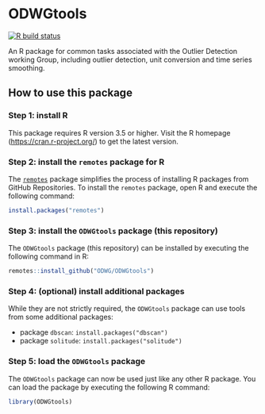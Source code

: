 # ODWGtools

<!-- badges: start -->
[![R build status](https://github.com/ODWG/ODWGtools/workflows/R-CMD-check/badge.svg)](https://github.com/ODWG/ODWGtools/actions)
<!-- badges: end -->

An R package for common tasks associated with the
Outlier Detection working Group, including outlier detection,
unit conversion and time series smoothing.

## How to use this package

### Step 1: install R

This package requires R version 3.5 or higher. Visit the 
R homepage (https://cran.r-project.org/) to get the latest
version.

### Step 2: install the `remotes` package for R

The [`remotes`](https://cran.r-project.org/package=remotes) 
package simplifies the process of installing R packages from 
GitHub Repositories. To install the `remotes` package, open R 
and execute the following command:

```r
install.packages("remotes")
```

### Step 3: install the `ODWGtools` package (this repository)

The `ODWGtools` package (this repository) can be installed by
executing the following command in R:

```r
remotes::install_github("ODWG/ODWGtools")
```

### Step 4: (optional) install additional packages

While they are not strictly required, the `ODWGtools` package can use
tools from some additional packages:

- package `dbscan`: `install.packages("dbscan")`
- package `solitude`: `install.packages("solitude")`


### Step 5: load the `ODWGtools` package

The `ODWGtools` package can now be used just like any other R package.
You can load the package by executing the following R command:

```r
library(ODWGtools)
```

